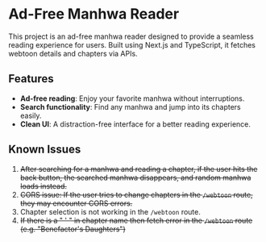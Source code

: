 # Ad-Free Manhwa Reader

This project is an ad-free manhwa reader designed to provide a seamless reading experience for users. Built using Next.js and TypeScript, it fetches webtoon details and chapters via APIs. 

## Features

- **Ad-free reading**: Enjoy your favorite manhwa without interruptions.
- **Search functionality**: Find any manhwa and jump into its chapters easily.
- **Clean UI**: A distraction-free interface for a better reading experience.

## Known Issues

1. ~~After searching for a manhwa and reading a chapter, if the user hits the back button, the searched manhwa disappears, and random manhwa loads instead.~~
2. ~~CORS issue: If the user tries to change chapters in the `/webtoon` route, they may encounter CORS errors.~~
3. Chapter selection is not working in the `/webtoon` route.
4. ~~If there is a " ' " in chapter name then fetch error in the `/webtoon` route (e.g. "Benefactor's Daughters")~~
